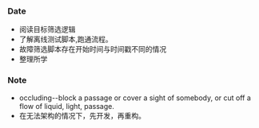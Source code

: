 ### Date
- 阅读目标筛选逻辑
- 了解离线测试脚本,跑通流程。
- 故障筛选脚本存在开始时间与时间戳不同的情况
- 整理所学

### Note
- occluding--block a passage or cover a sight of somebody, or cut off a flow of liquid, light, passage.
- 在无法架构的情况下，先开发，再重构。